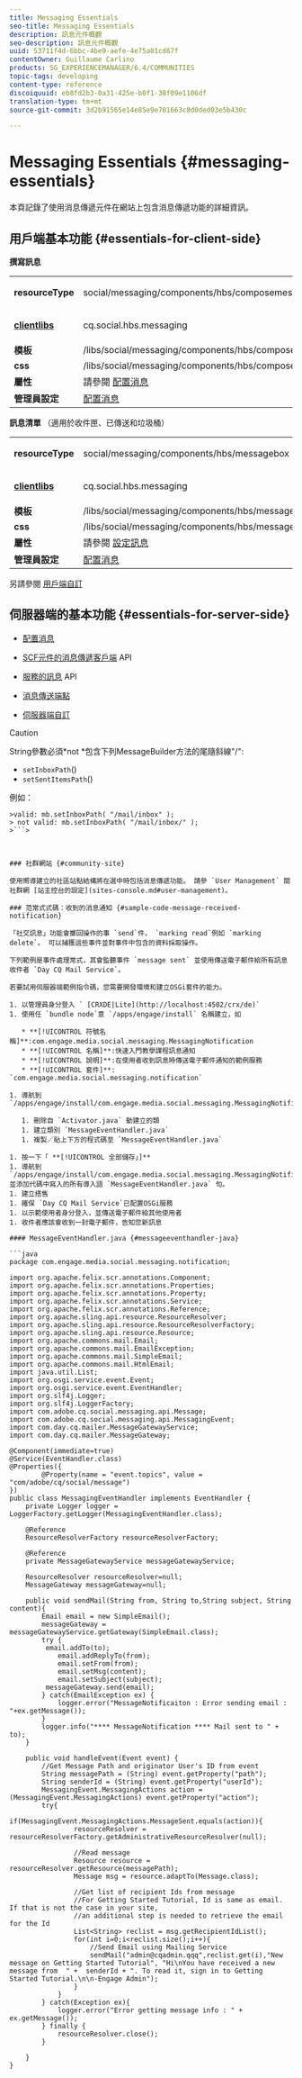```yaml
---
title: Messaging Essentials
seo-title: Messaging Essentials
description: 訊息元件概觀
seo-description: 訊息元件概觀
uuid: 53711f4d-6bbc-4be9-aefe-4e75a81cd67f
contentOwner: Guillaume Carlino
products: SG_EXPERIENCEMANAGER/6.4/COMMUNITIES
topic-tags: developing
content-type: reference
discoiquuid: eb8fd2b3-0a31-425e-b0f1-38f09e1106df
translation-type: tm+mt
source-git-commit: 3d2b91565e14e85e9e701663c8d0ded03e5b430c

---
```



# Messaging Essentials {#messaging-essentials}

本頁記錄了使用消息傳遞元件在網站上包含消息傳遞功能的詳細資訊。

## 用戶端基本功能 {#essentials-for-client-side}

**撰寫訊息**

<table> 
 <tbody> 
  <tr> 
   <td> <strong>resourceType</strong></td> 
   <td><p>social/messaging/components/hbs/composemessage</p> </td> 
  </tr> 
  <tr> 
   <td> <a href="client-customize.md#clientlibs-for-scf"><strong>clientlibs</strong></a></td> 
   <td><p>cq.social.hbs.messaging</p> </td> 
  </tr> 
  <tr> 
   <td> <strong>模板</strong></td> 
   <td>/libs/social/messaging/components/hbs/composemessage/composemessage.hbs</td> 
  </tr> 
  <tr> 
   <td><strong>css</strong></td> 
   <td>/libs/social/messaging/components/hbs/composemessage/clientlibs/composemessage.css</td> 
  </tr> 
  <tr> 
   <td><strong>屬性</strong></td> 
   <td>請參閱 <a href="configure-messaging.md">配置消息</a></td> 
  </tr> 
  <tr> 
   <td><strong>管理員設定</strong></td> 
   <td><a href="messaging.md">配置消息</a></td> 
  </tr> 
 </tbody> 
</table>

**訊息清單** （適用於收件匣、已傳送和垃圾桶）

<table> 
 <tbody> 
  <tr> 
   <td> <strong>resourceType</strong></td> 
   <td><p>social/messaging/components/hbs/messagebox</p> </td> 
  </tr> 
  <tr> 
   <td> <a href="client-customize.md#clientlibs-for-scf"><strong>clientlibs</strong></a></td> 
   <td><p>cq.social.hbs.messaging</p> </td> 
  </tr> 
  <tr> 
   <td> <strong>模板</strong></td> 
   <td>/libs/social/messaging/components/hbs/messagebox/messagebox.hbs</td> 
  </tr> 
  <tr> 
   <td><strong>css</strong></td> 
   <td>/libs/social/messaging/components/hbs/messagebox/clientlibs/messagebox.css</td> 
  </tr> 
  <tr> 
   <td><strong>屬性</strong></td> 
   <td>請參閱 <a href="configure-messaging.md">設定訊息</a></td> 
  </tr> 
  <tr> 
   <td><strong>管理員設定</strong></td> 
   <td><a href="messaging.md">配置消息</a></td> 
  </tr> 
 </tbody> 
</table>

另請參閱 [用戶端自訂](client-customize.md)

## 伺服器端的基本功能 {#essentials-for-server-side}

* [配置消息](configure-messaging.md)

* [SCF元件的消息傳遞客戶端](https://helpx.adobe.com/experience-manager/6-4/sites/developing/using/reference-materials/javadoc/com/adobe/cq/social/messaging/client/api/package-summary.html) API

* [服務的訊息](https://helpx.adobe.com/experience-manager/6-4/sites/developing/using/reference-materials/javadoc/com/adobe/cq/social/messaging/api/package-summary.html) API

* [消息傳送端點](https://helpx.adobe.com/experience-manager/6-4/sites/developing/using/reference-materials/javadoc/com/adobe/cq/social/messaging/client/endpoints/package-summary.html)

* [伺服器端自訂](server-customize.md)

>[!CAUTION]
>
>String參數必須*not *包含下列MessageBuilder方法的尾隨斜線&quot;/&quot;:
>
>* `setInboxPath`()
>* `setSentItemsPath`()
>
>
例如：
>
>
```>
>valid: mb.setInboxPath( "/mail/inbox" );
> not valid: mb.setInboxPath( "/mail/inbox/" );
>```>



### 社群網站 {#community-site}

使用嚮導建立的社區站點結構將在選中時包括消息傳遞功能。 請參 `User Management` 閱社群網 [站主控台的設定](sites-console.md#user-management)。

### 范常式式碼：收到的消息通知 {#sample-code-message-received-notification}

「社交訊息」功能會擲回操作的事 `send`件， `marking read`例如 `marking delete`。 可以捕獲這些事件並對事件中包含的資料採取操作。

下列範例是事件處理常式，其會監聽事件 `message sent` 並使用傳送電子郵件給所有訊息收件者 `Day CQ Mail Service`。

若要試用伺服器端範例指令碼，您需要開發環境和建立OSGi套件的能力。

1. 以管理員身分登入 ` [CRXDE|Lite](http://localhost:4502/crx/de)`
1. 使用任 `bundle node`意 `/apps/engage/install` 名稱建立，如

   * **[!UICONTROL 符號名稱]**:com.engage.media.social.messaging.MessagingNotification
   * **[!UICONTROL 名稱]**:快速入門教學課程訊息通知
   * **[!UICONTROL 說明]**:在使用者收到訊息時傳送電子郵件通知的範例服務
   * **[!UICONTROL 套件]**: `com.engage.media.social.messaging.notification`

1. 導航到 `/apps/engage/install/com.engage.media.social.messaging.MessagingNotification/src/main/java/com/engage/media/social/messaging/notification`

   1. 刪除自 `Activator.java` 動建立的類
   1. 建立類別 `MessageEventHandler.java`
   1. 複製／貼上下方的程式碼至 `MessageEventHandler.java`

1. 按一下「 **[!UICONTROL 全部儲存」]**
1. 導航到 `/apps/engage/install/com.engage.media.social.messaging.MessagingNotification/com.engage.media.social.messaging.MessagingNotification.bnd` 並添加代碼中寫入的所有導入語 `MessageEventHandler.java` 句。
1. 建立搭售
1. 確保 `Day CQ Mail Service`已配置OSGi服務
1. 以示範使用者身分登入，並傳送電子郵件給其他使用者
1. 收件者應該會收到一封電子郵件，告知您新訊息

#### MessageEventHandler.java {#messageeventhandler-java}

```java
package com.engage.media.social.messaging.notification;

import org.apache.felix.scr.annotations.Component;
import org.apache.felix.scr.annotations.Properties;
import org.apache.felix.scr.annotations.Property;
import org.apache.felix.scr.annotations.Service;
import org.apache.felix.scr.annotations.Reference;
import org.apache.sling.api.resource.ResourceResolver;
import org.apache.sling.api.resource.ResourceResolverFactory;
import org.apache.sling.api.resource.Resource;
import org.apache.commons.mail.Email;
import org.apache.commons.mail.EmailException;
import org.apache.commons.mail.SimpleEmail;
import org.apache.commons.mail.HtmlEmail;
import java.util.List;
import org.osgi.service.event.Event;
import org.osgi.service.event.EventHandler;
import org.slf4j.Logger;
import org.slf4j.LoggerFactory;
import com.adobe.cq.social.messaging.api.Message;
import com.adobe.cq.social.messaging.api.MessagingEvent;
import com.day.cq.mailer.MessageGatewayService;
import com.day.cq.mailer.MessageGateway;

@Component(immediate=true)
@Service(EventHandler.class)
@Properties({
        @Property(name = "event.topics", value = "com/adobe/cq/social/message")
})
public class MessagingEventHandler implements EventHandler {
    private Logger logger = LoggerFactory.getLogger(MessagingEventHandler.class);

    @Reference
    ResourceResolverFactory resourceResolverFactory;

    @Reference
    private MessageGatewayService messageGatewayService;

    ResourceResolver resourceResolver=null;
    MessageGateway messageGateway=null;

    public void sendMail(String from, String to,String subject, String content){
        Email email = new SimpleEmail();
        messageGateway = messageGatewayService.getGateway(SimpleEmail.class);
        try {
         email.addTo(to);
            email.addReplyTo(from);
            email.setFrom(from);
            email.setMsg(content);
            email.setSubject(subject);
         messageGateway.send(email);
        } catch(EmailException ex) {
            logger.error("MessageNotificaiton : Error sending email : "+ex.getMessage());
        }
        logger.info("**** MessageNotification **** Mail sent to " + to);
    }

    public void handleEvent(Event event) {
        //Get Message Path and originator User's ID from event
        String messagePath = (String) event.getProperty("path");
        String senderId = (String) event.getProperty("userId");
        MessagingEvent.MessagingActions action = (MessagingEvent.MessagingActions) event.getProperty("action");
        try{
            if(MessagingEvent.MessagingActions.MessageSent.equals(action)){
                resourceResolver = resourceResolverFactory.getAdministrativeResourceResolver(null);

                //Read message
                Resource resource = resourceResolver.getResource(messagePath);
                Message msg = resource.adaptTo(Message.class);

                //Get list of recipient Ids from message
                //For Getting Started Tutorial, Id is same as email. If that is not the case in your site, 
                //an additional step is needed to retrieve the email for the Id
                List<String> reclist = msg.getRecipientIdList();
                for(int i=0;i<reclist.size();i++){
                    //Send Email using Mailing Service
                    sendMail("admin@cqadmin.qqq",reclist.get(i),"New message on Getting Started Tutorial", "Hi\nYou have received a new message from  " +  senderId + ". To read it, sign in to Getting Started Tutorial.\n\n-Engage Admin");
                }
            }
        } catch(Exception ex){
            logger.error("Error getting message info : " + ex.getMessage());
        } finally {
            resourceResolver.close();
        }

    }
}
```

